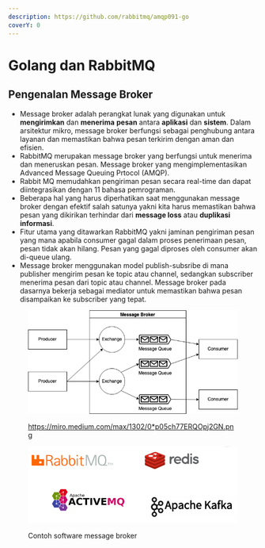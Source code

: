 ```yaml
---
description: https://github.com/rabbitmq/amqp091-go
coverY: 0
---
```


# Golang dan RabbitMQ

## Pengenalan Message Broker

* Message broker adalah perangkat lunak yang digunakan untuk **mengirimkan** dan **menerima** **pesan** antara **aplikasi** dan **sistem**. Dalam arsitektur mikro, message broker berfungsi sebagai penghubung antara layanan dan memastikan bahwa pesan terkirim dengan aman dan efisien.
* RabbitMQ merupakan message broker yang berfungsi untuk menerima dan meneruskan pesan. Message broker yang mengimplementasikan Advanced Message Queuing Prtocol (AMQP).
* Rabbit MQ memudahkan pengiriman pesan secara real-time dan dapat diintegrasikan dengan 11 bahasa pemrograman.
* Beberapa hal yang harus diperhatikan saat menggunakan message broker dengan efektif salah satunya yakni kita harus memastikan bahwa pesan yang dikirikan terhindar dari **message loss** atau **duplikasi informasi**.
* Fitur utama yang ditawarkan RabbitMQ yakni jaminan pengiriman pesan yang mana apabila consumer gagal dalam proses penerimaan pesan, pesan tidak akan hilang. Pesan yang gagal diproses oleh consumer akan di-queue ulang.
* Message broker menggunakan model publish-subsribe di mana publisher mengirim pesan ke topic atau channel, sedangkan subscriber menerima pesan dari topic atau channel. Message broker pada dasarnya bekerja sebagai mediator untuk memastikan bahwa pesan disampaikan ke subscriber yang tepat.

<figure><img src="../.gitbook/assets/r.png" alt=""><figcaption><p><a href="https://miro.medium.com/max/1302/0*p05ch77ERQOpj2GN.png">https://miro.medium.com/max/1302/0*p05ch77ERQOpj2GN.png</a></p></figcaption></figure>

<figure><img src="../.gitbook/assets/1 (1).png" alt=""><figcaption><p>Contoh software message broker</p></figcaption></figure>
